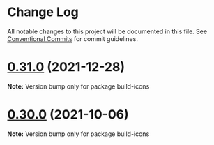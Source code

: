 # Change Log

All notable changes to this project will be documented in this file.
See [Conventional Commits](https://conventionalcommits.org) for commit guidelines.

# [0.31.0](https://github.com/RocketChat/Rocket.Chat.Fuselage/compare/v0.30.1...v0.31.0) (2021-12-28)

**Note:** Version bump only for package build-icons

# [0.30.0](https://github.com/RocketChat/Rocket.Chat.Fuselage/compare/v0.29.0...v0.30.0) (2021-10-06)

**Note:** Version bump only for package build-icons

